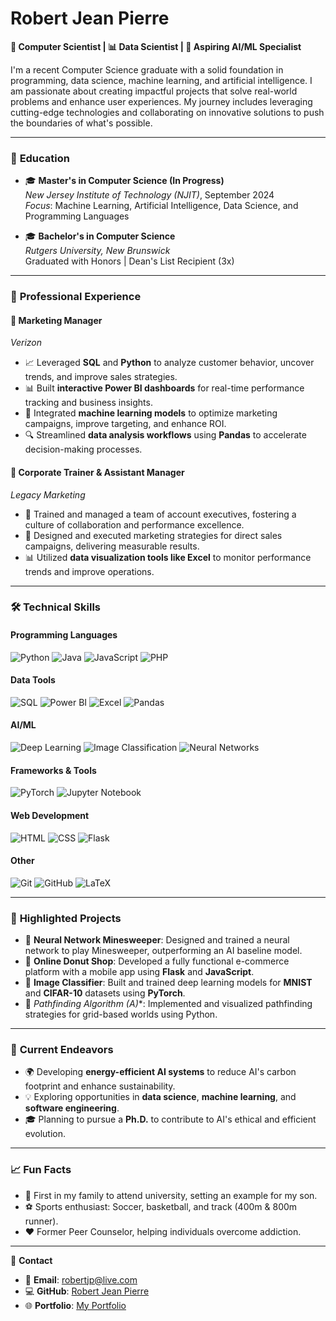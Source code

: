 # Robert Jean Pierre
**🚀 Computer Scientist | 📊 Data Scientist | 🤖 Aspiring AI/ML Specialist**

I'm a recent Computer Science graduate with a solid foundation in programming, data science, machine learning, and artificial intelligence. I am passionate about creating impactful projects that solve real-world problems and enhance user experiences. My journey includes leveraging cutting-edge technologies and collaborating on innovative solutions to push the boundaries of what's possible.

---

### 🏫 **Education**
- 🎓 **Master's in Computer Science (In Progress)**  
  *New Jersey Institute of Technology (NJIT)*, September 2024  
  *Focus*: Machine Learning, Artificial Intelligence, Data Science, and Programming Languages

- 🎓 **Bachelor's in Computer Science**  
  *Rutgers University, New Brunswick*  
  Graduated with Honors | Dean's List Recipient (3x)

---

### 💼 **Professional Experience**
#### 📌 **Marketing Manager**  
*Verizon*  
- 📈 Leveraged **SQL** and **Python** to analyze customer behavior, uncover trends, and improve sales strategies.  
- 📊 Built **interactive Power BI dashboards** for real-time performance tracking and business insights.  
- 🤖 Integrated **machine learning models** to optimize marketing campaigns, improve targeting, and enhance ROI.  
- 🔍 Streamlined **data analysis workflows** using **Pandas** to accelerate decision-making processes.

#### 📌 **Corporate Trainer & Assistant Manager**  
*Legacy Marketing*  
- 🌟 Trained and managed a team of account executives, fostering a culture of collaboration and performance excellence.  
- 🎯 Designed and executed marketing strategies for direct sales campaigns, delivering measurable results.  
- 📊 Utilized **data visualization tools like Excel** to monitor performance trends and improve operations.  

---

### 🛠️ **Technical Skills**

#### **Programming Languages**
![Python](https://img.shields.io/badge/Python-3776AB?style=for-the-badge&logo=python&logoColor=white)
![Java](https://img.shields.io/badge/Java-007396?style=for-the-badge&logo=java&logoColor=white)
![JavaScript](https://img.shields.io/badge/JavaScript-F7DF1E?style=for-the-badge&logo=javascript&logoColor=black)
![PHP](https://img.shields.io/badge/PHP-777BB4?style=for-the-badge&logo=php&logoColor=white)

#### **Data Tools**
![SQL](https://img.shields.io/badge/SQL-336791?style=for-the-badge&logo=postgresql&logoColor=white)
![Power BI](https://img.shields.io/badge/Power_BI-F2C811?style=for-the-badge&logo=powerbi&logoColor=black)
![Excel](https://img.shields.io/badge/Excel-217346?style=for-the-badge&logo=microsoft-excel&logoColor=white)
![Pandas](https://img.shields.io/badge/Pandas-150458?style=for-the-badge&logo=pandas&logoColor=white)

#### **AI/ML**
![Deep Learning](https://img.shields.io/badge/Deep_Learning-FF6F00?style=for-the-badge&logo=tensorflow&logoColor=white)
![Image Classification](https://img.shields.io/badge/Image_Classification-0769AD?style=for-the-badge&logo=opencv&logoColor=white)
![Neural Networks](https://img.shields.io/badge/Neural_Networks-563D7C?style=for-the-badge&logo=pytorch&logoColor=white)

#### **Frameworks & Tools**
![PyTorch](https://img.shields.io/badge/PyTorch-EE4C2C?style=for-the-badge&logo=pytorch&logoColor=white)
![Jupyter Notebook](https://img.shields.io/badge/Jupyter_Notebook-F37626?style=for-the-badge&logo=jupyter&logoColor=white)

#### **Web Development**
![HTML](https://img.shields.io/badge/HTML-E34F26?style=for-the-badge&logo=html5&logoColor=white)
![CSS](https://img.shields.io/badge/CSS-1572B6?style=for-the-badge&logo=css3&logoColor=white)
![Flask](https://img.shields.io/badge/Flask-000000?style=for-the-badge&logo=flask&logoColor=white)

#### **Other**
![Git](https://img.shields.io/badge/Git-F05032?style=for-the-badge&logo=git&logoColor=white)
![GitHub](https://img.shields.io/badge/GitHub-181717?style=for-the-badge&logo=github&logoColor=white)
![LaTeX](https://img.shields.io/badge/LaTeX-008080?style=for-the-badge&logo=latex&logoColor=white)

---

### 📂 **Highlighted Projects**
- 🚀 **Neural Network Minesweeper**: Designed and trained a neural network to play Minesweeper, outperforming an AI baseline model.  
- 🛒 **Online Donut Shop**: Developed a fully functional e-commerce platform with a mobile app using **Flask** and **JavaScript**.  
- 📸 **Image Classifier**: Built and trained deep learning models for **MNIST** and **CIFAR-10** datasets using **PyTorch**.  
- 🧭 **Pathfinding Algorithm (A*)**: Implemented and visualized pathfinding strategies for grid-based worlds using Python.  

---

### 🌟 **Current Endeavors**
- 🌍 Developing **energy-efficient AI systems** to reduce AI's carbon footprint and enhance sustainability.  
- 💡 Exploring opportunities in **data science**, **machine learning**, and **software engineering**.  
- 🎓 Planning to pursue a **Ph.D.** to contribute to AI's ethical and efficient evolution.

---

### 📈 **Fun Facts**
- 🥇 First in my family to attend university, setting an example for my son.  
- ⚽ Sports enthusiast: Soccer, basketball, and track (400m & 800m runner).  
- ❤️ Former Peer Counselor, helping individuals overcome addiction.

---

📧 **Contact**  
- 📩 **Email**: [robertjp@live.com](mailto:robertjp@live.com)  
- 💻 **GitHub**: [Robert Jean Pierre](https://github.com/rpmjp)  
- 🌐 **Portfolio**: [My Portfolio](#)
